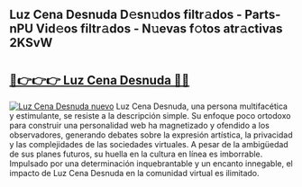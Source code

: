 ## Luz Cena Desnuda D𝚎sn𝚞dos filtr𝚊dos - Parts-nPU Vid𝚎os filtr𝚊dos - N𝚞evas f𝚘tos atr𝚊ctivas 2KSvW

# <h2><a href="http://mbar3es.tromn.icu/?c=Luz+Cena+Desnuda">🔗👉👉👉 Luz Cena Desnuda 🔗🔗</a></h2>

[![Luz Cena Desnuda nuevo](https://i.imgur.com/pEAQMta.gif)](http://mbar3es.tromn.icu/?c=Luz+Cena+Desnuda)
Luz Cena Desnuda, una persona multifacética y estimulante, se resiste a la descripción simple. Su enfoque poco ortodoxo para construir una personalidad web ha magnetizado y ofendido a los observadores, generando debates sobre la expresión artística, la privacidad y las complejidades de las sociedades virtuales. A pesar de la ambigüedad de sus planes futuros, su huella en la cultura en línea es imborrable. Impulsado por una determinación inquebrantable y un encanto innegable, el impacto de Luz Cena Desnuda en la comunidad virtual es ilimitado.
